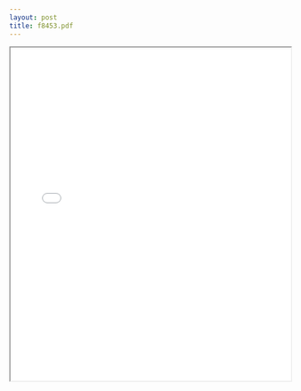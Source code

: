 ```yaml
---
layout: post
title: f8453.pdf
---
```


<div class="pdf-container">
<iframe src="/ea/assets/pdfs/f8453.pdf" height="600" width="100%" allowFullScreen="true"></iframe>
</div>

